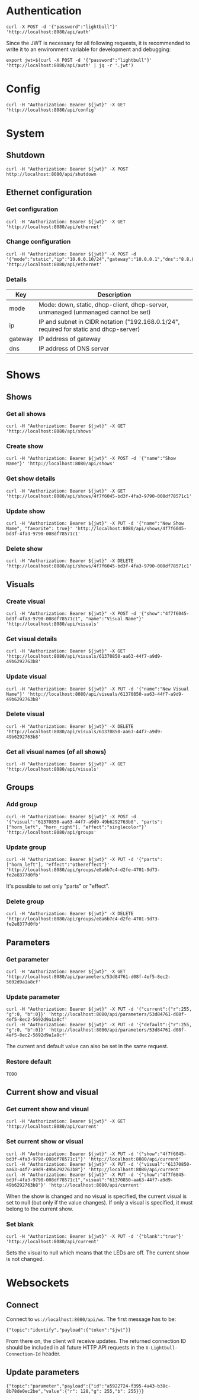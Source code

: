# Authentication

    curl -X POST -d '{"password":"lightbull"}' 'http://localhost:8080/api/auth'

Since the JWT is necessary for all following requests, it is recommended to write it to an environment variable for development and debugging:

    export jwt=$(curl -X POST -d '{"password":"lightbull"}' 'http://localhost:8080/api/auth' | jq -r '.jwt')

# Config

    curl -H "Authorization: Bearer ${jwt}" -X GET 'http://localhost:8080/api/config'

# System

## Shutdown

    curl -H "Authorization: Bearer ${jwt}" -X POST http://localhost:8080/api/shutdown

## Ethernet configuration

### Get configuration

    curl -H "Authorization: Bearer ${jwt}" -X GET 'http://localhost:8080/api/ethernet'

### Change configuration

    curl -H "Authorization: Bearer ${jwt}" -X POST -d '{"mode":"static","ip":"10.0.0.10/24","gateway":"10.0.0.1","dns":"8.8.8.8"}' 'http://localhost:8080/api/ethernet'

### Details
Key     | Description
--------|---------------------
mode    | Mode: down, static, dhcp-client, dhcp-server, unmanaged (unmanaged cannot be set)
ip      | IP and subnet in CIDR notation ("192.168.0.1/24", required for static and dhcp-server)
gateway | IP address of gateway
dns     | IP address of DNS server

# Shows

## Shows

### Get all shows

    curl -H "Authorization: Bearer ${jwt}" -X GET 'http://localhost:8080/api/shows'

### Create show

    curl -H "Authorization: Bearer ${jwt}" -X POST -d '{"name":"Show Name"}' 'http://localhost:8080/api/shows'

### Get show details

    curl -H "Authorization: Bearer ${jwt}" -X GET 'http://localhost:8080/api/shows/4f7f6045-bd3f-4fa3-9790-008df78571c1'

### Update show

    curl -H "Authorization: Bearer ${jwt}" -X PUT -d '{"name":"New Show Name", "favorite": true}' 'http://localhost:8080/api/shows/4f7f6045-bd3f-4fa3-9790-008df78571c1'

### Delete show

    curl -H "Authorization: Bearer ${jwt}" -X DELETE 'http://localhost:8080/api/shows/4f7f6045-bd3f-4fa3-9790-008df78571c1'

## Visuals

### Create visual

    curl -H "Authorization: Bearer ${jwt}" -X POST -d '{"show":"4f7f6045-bd3f-4fa3-9790-008df78571c1", "name":"Visual Name"}' 'http://localhost:8080/api/visuals'

### Get visual details

    curl -H "Authorization: Bearer ${jwt}" -X GET 'http://localhost:8080/api/visuals/61370850-aa63-44f7-a9d9-49b6292763b8'

### Update visual

    curl -H "Authorization: Bearer ${jwt}" -X PUT -d '{"name":"New Visual Name"}' 'http://localhost:8080/api/visuals/61370850-aa63-44f7-a9d9-49b6292763b8'

### Delete visual

    curl -H "Authorization: Bearer ${jwt}" -X DELETE 'http://localhost:8080/api/visuals/61370850-aa63-44f7-a9d9-49b6292763b8'

### Get all visual names (of all shows)

    curl -H "Authorization: Bearer ${jwt}" -X GET 'http://localhost:8080/api/visuals'

## Groups

### Add group

    curl -H "Authorization: Bearer ${jwt}" -X POST -d '{"visual":"61370850-aa63-44f7-a9d9-49b6292763b8", "parts":["horn_left", "horn_right"], "effect":"singlecolor"}' 'http://localhost:8080/api/groups'

### Update group

    curl -H "Authorization: Bearer ${jwt}" -X PUT -d '{"parts": ["horn_left"], "effect":"othereffect"}' 'http://localhost:8080/api/groups/e8a6b7c4-d2fe-4701-9d73-fe2e8377d0fb'

It's possible to set only "parts" or "effect".

### Delete group

    curl -H "Authorization: Bearer ${jwt}" -X DELETE 'http://localhost:8080/api/groups/e8a6b7c4-d2fe-4701-9d73-fe2e8377d0fb'

## Parameters

### Get parameter

    curl -H "Authorization: Bearer ${jwt}" -X GET 'http://localhost:8080/api/parameters/53d84761-d08f-4ef5-8ec2-5692d9a1a8cf'

### Update parameter

    curl -H "Authorization: Bearer ${jwt}" -X PUT -d '{"current":{"r":255, "g":0, "b":0}}' 'http://localhost:8080/api/parameters/53d84761-d08f-4ef5-8ec2-5692d9a1a8cf' 
    curl -H "Authorization: Bearer ${jwt}" -X PUT -d '{"default":{"r":255, "g":0, "b":0}}' 'http://localhost:8080/api/parameters/53d84761-d08f-4ef5-8ec2-5692d9a1a8cf' 

The current and default value can also be set in the same request.

### Restore default

    TODO

## Current show and visual

### Get current show and visual

    curl -H "Authorization: Bearer ${jwt}" -X GET 'http://localhost:8080/api/current'

### Set current show or visual

    curl -H "Authorization: Bearer ${jwt}" -X PUT -d '{"show":"4f7f6045-bd3f-4fa3-9790-008df78571c1"}' 'http://localhost:8080/api/current'
    curl -H "Authorization: Bearer ${jwt}" -X PUT -d '{"visual":"61370850-aa63-44f7-a9d9-49b6292763b8"}' 'http://localhost:8080/api/current'
    curl -H "Authorization: Bearer ${jwt}" -X PUT -d '{"show":"4f7f6045-bd3f-4fa3-9790-008df78571c1","visual":"61370850-aa63-44f7-a9d9-49b6292763b8"}' 'http://localhost:8080/api/current'

When the show is changed and no visual is specified, the current visual is set to null (but only if the value changes). If only a visual is specified, it must belong to the current show.

### Set blank

    curl -H "Authorization: Bearer ${jwt}" -X PUT -d '{"blank":"true"}' 'http://localhost:8080/api/current'

Sets the visual to null which means that the LEDs are off. The current show is not changed.

# Websockets

## Connect

Connect to `ws://localhost:8080/api/ws`. The first message has to be:

    {"topic":"identify","payload":{"token":"$jwt"}}

From there on, the client will receive updates. The returned connection ID should be included in all future HTTP API requests in the `X-Lightbull-Connection-Id` header.

## Update parameters

    {"topic":"parameter","payload":{"id":"a5922724-f395-4a43-b38c-8b78de0ec2be","value":{"r": 128,"g": 255,"b": 255}}}
